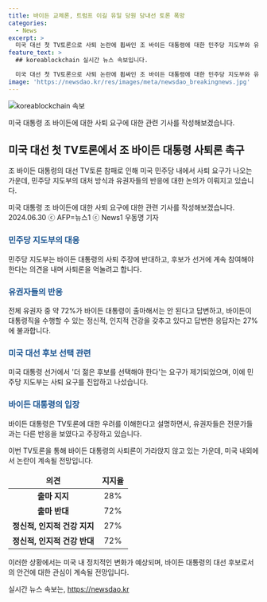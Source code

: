 ```yaml
---
title: 바이든 교체론, 트럼프 이길 유일 당원 당내선 토론 폭망
categories:
  - News
excerpt: >
  미국 대선 첫 TV토론으로 사퇴 논란에 휩싸인 조 바이든 대통령에 대한 민주당 지도부와 유권자들의 입장이 분분하다. 낸시 펠로시 전 하원 의장 등 주요 인사들은 바이든을 옹호하고, 라에엘 워녹 조지아주 상원의원은 사퇴는 안 된다고 주장했다. 그러나 유권자 중 72%가 바이든의 인지력에 의문을 품고 있음이 여론조사 결과로 나타났다. 이에도 바이든은 일부 지지를 받고 토론 후 3300만 달러 이상의 모금을 기록했다. 민주당 내에서는 바이든의 능력을 놓고 열띤 논의가 이뤄지고 있으며, 이에 대한 유권자들의 관심이 높아지고 있다.
feature_text: >
  ## koreablockchain 실시간 뉴스 속보입니다.

  미국 대선 첫 TV토론으로 사퇴 논란에 휩싸인 조 바이든 대통령에 대한 민주당 지도부와 유권자들의 입장이 분분하다. 낸시 펠로시 전 하원 의장 등 주요 인사들은 바이든을 옹호하고, 라에엘 워녹 조지아주 상원의원은 사퇴는 안 된다고 주장했다. 그러나 유권자 중 72%가 바이든의 인지력에 의문을 품고 있음이 여론조사 결과로 나타났다. 이에도 바이든은 일부 지지를 받고 토론 후 3300만 달러 이상의 모금을 기록했다. 민주당 내에서는 바이든의 능력을 놓고 열띤 논의가 이뤄지고 있으며, 이에 대한 유권자들의 관심이 높아지고 있다.
image: 'https://newsdao.kr/res/images/meta/newsdao_breakingnews.jpg'
---
```


<p><img src="https://newsdao.kr/res/images/meta/newsdao_breakingnews.jpg" alt="koreablockchain 속보" /></p>

<p>미국 대통령 조 바이든에 대한 사퇴 요구에 대한 관련 기사를 작성해보겠습니다.</p>

<h2 data-ke-size="size26">미국 대선 첫 TV토론에서 조 바이든 대통령 사퇴론 촉구</h2>

<p>조 바이든 대통령의 대선 TV토론 참패로 인해 미국 민주당 내에서 사퇴 요구가 나오는 가운데, 민주당 지도부의 대처 방식과 유권자들의 반응에 대한 논의가 이뤄지고 있습니다.</p>

<p data-ke-size="size16">미국 대통령 조 바이든에 대한 사퇴 요구에 대한 관련 기사를 작성해보겠습니다. 2024.06.30 ⓒ AFP=뉴스1 ⓒ News1 우동명 기자</p>

<h3><b><span style="color: #1a5490;">민주당 지도부의 대응</span></b></h3>

<p>민주당 지도부는 바이든 대통령의 사퇴 주장에 반대하고, 후보가 선거에 계속 참여해야 한다는 의견을 내며 사퇴론을 억눌려고 합니다.</p>

<h3><b><span style="color: #1a5490;">유권자들의 반응</span></b></h3>

<p>전체 유권자 중 약 72%가 바이든 대통령이 출마해서는 안 된다고 답변하고, 바이든이 대통령직을 수행할 수 있는 정신적, 인지적 건강을 갖추고 있다고 답변한 응답자는 27%에 불과합니다.</p>

<h3><b><span style="color: #1a5490;">미국 대선 후보 선택 관련</span></b></h3>

<p>미국 대통령 선거에서 '더 젊은 후보를 선택해야 한다'는 요구가 제기되었으며, 이에 민주당 지도부는 사퇴 요구를 진압하고 나섰습니다.</p>

<h3><b><span style="color: #1a5490;">바이든 대통령의 입장</span></b></h3>

<p>바이든 대통령은 TV토론에 대한 우려를 이해한다고 설명하면서, 유권자들은 전문가들과는 다른 반응을 보였다고 주장하고 있습니다.</p>

<p>이번 TV토론을 통해 바이든 대통령의 사퇴론이 가라앉지 않고 있는 가운데, 미국 내외에서 논란이 계속될 전망입니다.</p>

<table>
<thead>
<tr>
<td style="text-align: center; height: 17px;"><b>의견</b></td>
<td style="text-align: center; height: 17px;"><b>지지율</b></td>
</tr>
</thead>
<tbody>
<tr>
<td style="text-align: center; height: 17px;"><b>출마 지지</b></td>
<td style="text-align: center; height: 17px;">28%</td>
</tr>
<tr>
<td style="text-align: center; height: 17px;"><b>출마 반대</b></td>
<td style="text-align: center; height: 17px;">72%</td>
</tr>
<tr>
<td style="text-align: center; height: 17px;"><b>정신적, 인지적 건강 지지</b></td>
<td style="text-align: center; height: 17px;">27%</td>
</tr>
<tr>
<td style="text-align: center; height: 17px;"><b>정신적, 인지적 건강 반대</b></td>
<td style="text-align: center; height: 17px;">72%</td>
</tr>
</tbody>
</table>

<p>이러한 상황에서는 미국 내 정치적인 변화가 예상되며, 바이든 대통령의 대선 후보로서의 안건에 대한 관심이 계속될 전망입니다.</p>
실시간 뉴스 속보는, <a href="https://newsdao.kr" rel="dofollow">https://newsdao.kr</a>



